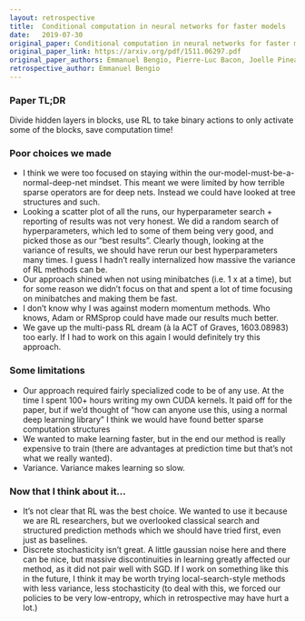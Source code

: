 ```yaml
---
layout: retrospective
title:  Conditional computation in neural networks for faster models
date:   2019-07-30
original_paper: Conditional computation in neural networks for faster models
original_paper_link: https://arxiv.org/pdf/1511.06297.pdf
original_paper_authors: Emmanuel Bengio, Pierre-Luc Bacon, Joelle Pineau & Doina Precup
retrospective_author: Emmanuel Bengio
---
```


### Paper TL;DR

Divide hidden layers in blocks, use RL to take binary actions to only activate some of the blocks, save computation time!


### Poor choices we made
- I think we were too focused on staying within the our-model-must-be-a-normal-deep-net mindset. This meant we were limited by how terrible sparse operators are for deep nets. Instead we could have looked at tree structures and such.
- Looking a scatter plot of all the runs, our hyperparameter search + reporting of results was not very honest. We did a random search of hyperparameters, which led to some of them being very good, and picked those as our “best results”. Clearly though, looking at the variance of results, we should have rerun our best hyperparameters many times. I guess I hadn’t really internalized how massive the variance of RL methods can be.
- Our approach shined when not using minibatches (i.e. 1 x at a time), but for some reason we didn’t focus on that and spent a lot of time focusing on minibatches and making them be fast.
- I don’t know why I was against modern momentum methods. Who knows, Adam or RMSprop could have made our results much better.
- We gave up the multi-pass RL dream (à la ACT of Graves, 1603.08983) too early. If I had to work on this again I would definitely try this approach.

### Some limitations
- Our approach required fairly specialized code to be of any use. At the time I spent 100+ hours writing my own CUDA kernels. It paid off for the paper, but if we’d thought of “how can anyone use this, using a normal deep learning library” I think we would have found better sparse computation structures
- We wanted to make learning faster, but in the end our method is really expensive to train (there are advantages at prediction time but that’s not what we really wanted).
- Variance. Variance makes learning so slow.

### Now that I think about it…
- It’s not clear that RL was the best choice. We wanted to use it because we are RL researchers, but we overlooked classical search and structured prediction methods which we should have tried first, even just as baselines.
- Discrete stochasticity isn’t great. A little gaussian noise here and there can be nice, but massive discontinuities in learning greatly affected our method, as it did not pair well with SGD. If I work on something like this in the future, I think it may be worth trying local-search-style methods with less variance, less stochasticity (to deal with this, we forced our policies to be very low-entropy, which in retrospective may have hurt a lot.)
